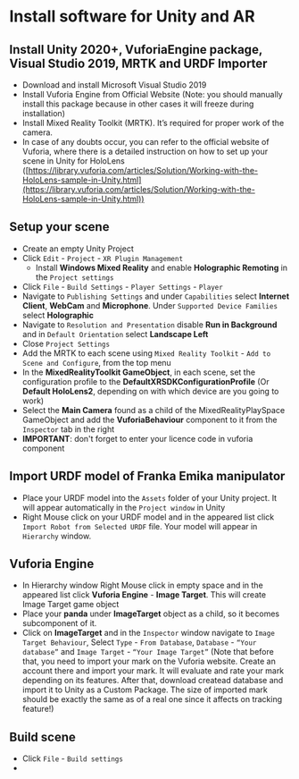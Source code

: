 # Install software for Unity and AR
## Install Unity 2020+, VuforiaEngine package, Visual Studio 2019, MRTK and URDF Importer
* Download and install Microsoft Visual Studio 2019
* Install Vuforia Engine from Official Website (Note: you should manually install this package because in other cases it will freeze during installation)
* Install Mixed Reality Toolkit (MRTK). It’s required for proper work of the camera.
* In case of any doubts occur, you can refer to the official website of Vuforia, where there is a detailed instruction on how to set up your scene in Unity for HoloLens ([https://library.vuforia.com/articles/Solution/Working-with-the-HoloLens-sample-in-Unity.html](https://library.vuforia.com/articles/Solution/Working-with-the-HoloLens-sample-in-Unity.html))
## Setup your scene
* Create an empty Unity Project
* Click `Edit` - `Project` - `XR Plugin Management`
  - Install **Windows Mixed Reality** and enable **Holographic Remoting** in the `Project settings`
* Click `File` - `Build Settings` - `Player Settings` - `Player`
* Navigate to `Publishing Settings` and under `Capabilities` select **Internet Client**, **WebCam** and **Microphone**. Under `Supported Device Families` select **Holographic**
* Navigate to `Resolution and Presentation` disable **Run in Background** and in `Default Orientation` select **Landscape Left**
* Close `Project Settings`
* Add the MRTK to each scene using `Mixed Reality Toolkit` - `Add to Scene and Configure`, from the top menu
* In the **MixedRealityToolkit GameObject**, in each scene, set the configuration profile to the **DefaultXRSDKConfigurationProfile** (Or **Default HoloLens2**, depending on with which device are you going to work)
* Select the **Main Camera** found as a child of the MixedRealityPlaySpace GameObject and add the **VuforiaBehaviour** component to it from the `Inspector` tab in the right
* **IMPORTANT**: don't forget to enter your licence code in vuforia component
## Import URDF model of Franka Emika manipulator
* Place your URDF model into the `Assets` folder of your Unity project. It will appear automatically in the `Project window` in Unity
* Right Mouse click on your URDF model and in the appeared list click `Import Robot from Selected URDF` file. Your model will appear in `Hierarchy` window.
## Vuforia Engine
* In Hierarchy window Right Mouse click in empty space and in the appeared list click **Vuforia Engine** - **Image Target**. This will create Image Target game object
* Place your **panda** under **ImageTarget** object as a child, so it becomes subcomponent of it.
* Click on **ImageTarget** and in the `Inspector` window navigate to `Image Target Behaviour`, Select `Type` - `From Database`, `Database` - `“Your database”` and `Image Target` - `“Your Image Target”` (Note that before that, you need to import your mark on the Vuforia website. Create an account there and import your mark. It will evaluate and rate your mark depending on its features. After that, download createad database and import it to Unity as a Custom Package. The size of imported mark should be exactly the same as of a real one since it affects on tracking feature!)
## Build scene
* Click `File` - `Build settings`
* 
